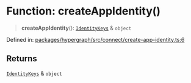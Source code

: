 # Function: createAppIdentity()

> **createAppIdentity**(): [`IdentityKeys`](../type-aliases/IdentityKeys.md) & `object`

Defined in: [packages/hypergraph/src/connect/create-app-identity.ts:6](https://github.com/hashirpm/hypergraph/blob/ab4ea1cdb9430798142e0d735aac9d31c2cf0ae0/packages/hypergraph/src/connect/create-app-identity.ts#L6)

## Returns

[`IdentityKeys`](../type-aliases/IdentityKeys.md) & `object`
